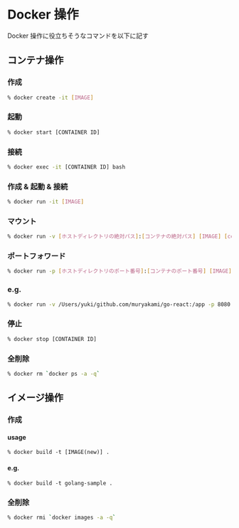 # Docker 操作
Docker 操作に役立ちそうなコマンドを以下に記す

## コンテナ操作

### 作成
``` sh
% docker create -it [IMAGE]
```

### 起動
``` sh
% docker start [CONTAINER ID]
```

### 接続
``` sh
% docker exec -it [CONTAINER ID] bash
```

### 作成 & 起動 & 接続
``` sh
% docker run -it [IMAGE]
```

### マウント
``` sh
% docker run -v [ホストディレクトリの絶対パス]:[コンテナの絶対パス] [IMAGE] [command]
```

### ポートフォワード
``` sh
% docker run -p [ホストディレクトリのポート番号]:[コンテナのポート番号] [IMAGE] [command]
```

### e.g.
``` sh
% docker run -v /Users/yuki/github.com/muryakami/go-react:/app -p 8080:3000 -it golang-sample bash
```

### 停止
``` sh
% docker stop [CONTAINER ID]
```

### 全削除
``` sh
% docker rm `docker ps -a -q`
```

## イメージ操作

### 作成
#### usage
``` sh:usage
% docker build -t [IMAGE(new)] .
```
#### e.g.
``` sh:e.g.
% docker build -t golang-sample .
```

### 全削除
``` sh
% docker rmi `docker images -a -q`
```

